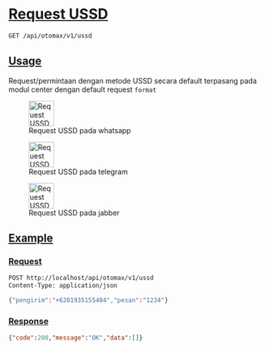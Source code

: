 # [Request USSD]()

<!--
@category Request
-->

```bash
GET /api/otomax/v1/ussd
```

## [Usage]()

Request/permintaan dengan metode USSD secara default terpasang pada modul center dengan default request `format`

<p>
    <figure>
        <img src="https://raw.githubusercontent.com/ndiing/OtomaX/main/docs/images/ussd-whatsapp.jpeg" height="50" alt="Request USSD pada whatsapp" />
        <figcaption>Request USSD pada whatsapp</figcaption>
    </figure>
</p>
<p>
    <figure>
        <img src="https://raw.githubusercontent.com/ndiing/OtomaX/main/docs/images/ussd-telegram.jpeg" height="50" alt="Request USSD pada telegram" />
        <figcaption>Request USSD pada telegram</figcaption>
    </figure>
</p>
<p>
    <figure>
        <img src="https://raw.githubusercontent.com/ndiing/OtomaX/main/docs/images/ussd-jabber.jpeg" height="50" alt="Request USSD pada jabber" />
        <figcaption>Request USSD pada jabber</figcaption>
    </figure>
</p>

## [Example]()

### [Request]()

```bash
POST http://localhost/api/otomax/v1/ussd
Content-Type: application/json

{"pengirim":"+6281935155404","pesan":"1234"}
```

### [Response]()

```json
{"code":200,"message":"OK","data":[]}
```